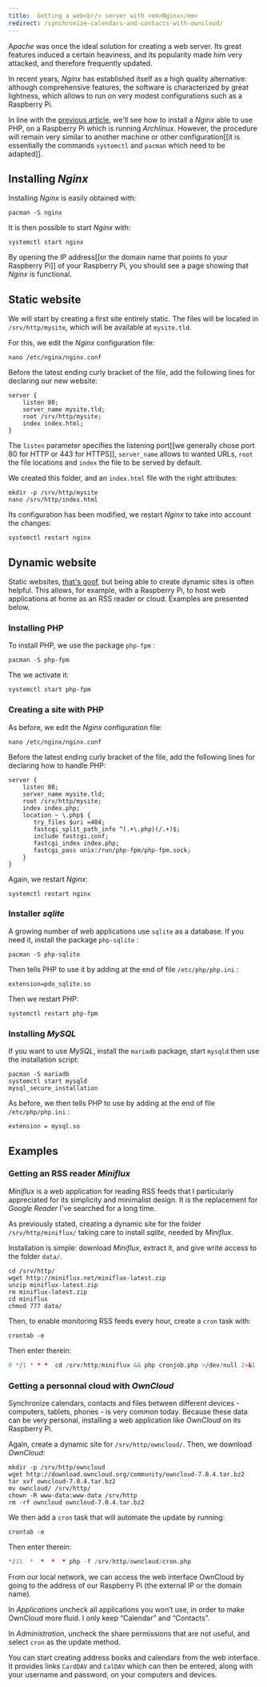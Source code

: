 ```yaml
---
title:  Getting a web<br/> server with <em>Nginx</em>
redirect: /synchronize-calendars-and-contacts-with-owncloud/
---
```


A<em>pache</em> was once the ideal solution for creating a web server. Its great features induced a certain heaviness, and its popularity made him very attacked, and therefore frequently updated.

In recent years, *Nginx* has established itself as a high quality alternative: although comprehensive features, the software is characterized by great lightness, which allows to run on very modest configurations such as a Raspberry Pi.

 In line with the [previous article](/installing-archlinux-on-raspberry-pi/), we'll see how to install a *Nginx* able to use PHP, on a Raspberry Pi which is running *Archlinux*. However, the procedure will remain very similar to another machine or other configuration[[it is essentially the commands `systemctl` and `pacman` which need to be adapted]].

## Installing *Nginx*

Installing *Nginx* is easily obtained with:

```none
pacman -S nginx
```

It is then possible to start *Nginx* with:

```none
systemctl start nginx
```

By opening the IP address[[or the domain name that points to your Raspberry Pi]] of your Raspberry Pi, you should see a page showing that *Nginx* is functional.

## Static website

We will start by creating a first site entirely static. The files will be located in `/srv/http/mysite`, which will be available at `mysite.tld`.

For this, we edit the *Nginx* configuration file:

```none
nano /etc/nginx/nginx.conf
```

Before the latest ending curly bracket of the file, add the following lines for declaring our new website:

```nginx
server {
    listen 80;
    server_name mysite.tld;
    root /srv/http/mysite;
    index index.html;
}
```

The `listen` parameter specifies the listening port[[we generally chose port 80 for HTTP or 443 for HTTPS]], `server_name` allows to wanted URLs, `root` the file locations and `index` the file to be served by default.

We created this folder, and an `index.html` file with the right attributes:

```none
mkdir -p /srv/http/mysite
nano /srv/http/index.html
```

Its configuration has been modified, we restart *Nginx* to take into account the changes:

```none
systemctl restart nginx
```

## Dynamic website

Static websites, [that's goof](/static-website-with-jekyll/), but being able to create dynamic sites is often helpful. This allows, for example, with a Raspberry Pi, to host web applications at home as an RSS reader or cloud. Examples are presented below.

### Installing PHP

To install PHP, we use the package `php-fpm` :

```none
pacman -S php-fpm
```

The we activate it:

```none
systemctl start php-fpm
```

### Creating a site with PHP

As before, we edit the *Nginx* configuration file:

```none
nano /etc/nginx/nginx.conf
```

Before the latest ending curly bracket of the file, add the following lines for declaring how to handle PHP:

```nginx
server {
    listen 80;
    server_name mysite.tld;
    root /srv/http/mysite;
    index index.php;
    location ~ \.php$ {
       try_files $uri =404;
       fastcgi_split_path_info ^(.+\.php)(/.+)$;
       include fastcgi.conf;
       fastcgi_index index.php;
       fastcgi_pass unix:/run/php-fpm/php-fpm.sock;
    }
}
```

Again, we restart *Nginx*:

```none
systemctl restart nginx
```

### Installer *sqlite*

A growing number of web applications use `sqlite` as a database. If you need it, install the package `php-sqlite` :

```none
pacman -S php-sqlite
```

Then tells PHP to use it by adding at the end of file `/etc/php/php.ini` :

```
extension=pdo_sqlite.so
```

Then we restart PHP:

```none
systemctl restart php-fpm
```

### Installing *MySQL*

If you want to use *MySQL*, install the `mariadb` package, start `mysqld` then use the installation script:

```none
pacman -S mariadb
systemctl start mysqld
mysql_secure_installation
```

As before, we then tells PHP to use by adding at the end of file `/etc/php/php.ini` :

```
extension = mysql.so
```

## Examples

### Getting an RSS reader *Miniflux*

*Miniflux* is a web application for reading RSS feeds that I particularly appreciated for its simplicity and minimalist design. It is the replacement for *Google Reader* I've searched for a long time.

As previously stated, creating a dynamic site for the folder `/srv/http/miniflux/` taking care to install *sqlite*, needed by *Miniflux*.

Installation is simple: download *Miniflux*, extract it, and give write access to the folder `data/`.

```none
cd /srv/http/
wget http://miniflux.net/miniflux-latest.zip
unzip miniflux-latest.zip
rm miniflux-latest.zip
cd miniflux
chmod 777 data/
```

Then, to enable monitoring RSS feeds every hour, create a `cron` task with:

```none
crontab -e
```

Then enter therein:

```r
0 */1 * * *  cd /srv/http/miniflux && php cronjob.php >/dev/null 2>&1
```

### Getting a personnal cloud with *OwnCloud*

Synchronize calendars, contacts and files between different devices - computers, tablets, phones - is very common today. Because these data can be very personal, installing a web application like *OwnCloud* on its Raspberry Pi.

Again, create a dynamic site for `/srv/http/owncloud/`. Then, we download *OwnCloud*:

```none
mkdir -p /srv/http/owncloud
wget http://download.owncloud.org/community/owncloud-7.0.4.tar.bz2
tar xvf owncloud-7.0.4.tar.bz2
mv owncloud/ /srv/http/
chown -R www-data:www-data /srv/http
rm -rf owncloud owncloud-7.0.4.tar.bz2
```

We then add a `cron` task that will automate the update by running:

```none
crontab -e
```

Then enter therein:

```r
*/15  *  *  *  * php -f /srv/http/owncloud/cron.php
```

From our local network, we can access the web interface OwnCloud by going to the address of our Raspberry Pi (the external IP or the domain name).

In *Applications* uncheck all applications you won’t use, in order to make OwnCloud more fluid. I only keep “Calendar” and “Contacts”.

In *Administration*, uncheck the share permissions that are not useful, and select `cron` as the update method.

You can start creating address books and calendars from the web interface. It provides links `CardDAV` and `CalDAV` which can then be entered, along with your username and password, on your computers and devices.
